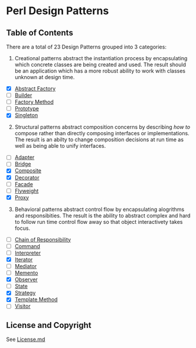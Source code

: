 Perl Design Patterns
====================

Table of Contents
-----------------

There are a total of 23 Design Patterns grouped into 3 categories:

1. Creational patterns
abstract the instantiation process by encapsulating
which concrete classes are being created and used. The result should be
an application which has a more robust ability to work with classes
unknown at design time. 

  - [x] [Abstract Factory](/docs/creational/abstract-factory.md)
  - [ ] [Builder](/docs/creational/builder.md)
  - [ ] [Factory Method](/docs/creational/factory-method.md)
  - [ ] [Prototype](/docs/creational/prototype.md)
  - [x] [Singleton](/docs/creational/singleton.md)

2. Structural patterns
abstract composition concerns by describing *how to*
compose rather than directly composing interfaces or implementations. The
result is an abilty to change composition decisions at run time as well as
being able to unify interfaces.

  - [ ] [Adapter](/docs/structural/adapter.md)
  - [ ] [Bridge](/docs/structural/bridge.md)
  - [x] [Composite](/docs/structural/composite.md)
  - [x] [Decorator](/docs/structural/decorator.md)
  - [ ] [Facade](/docs/structural/facade.md)
  - [ ] [Flyweight](/docs/structural/flyweight.md)
  - [x] [Proxy](/docs/structural/proxy.md)

3. Behavioral patterns
abstract control flow by encapsulating alogrithms and 
responsibities. The result is the ability to abstract complex and hard to
follow run time control flow away so that object interactivety takes focus.

  - [ ] [Chain of Responsibility](/docs/behavioral/chain-of-responsibility.md)
  - [ ] [Command](/docs/behavioral/command.md)
  - [ ] [Interpreter](/docs/behavioral/interpreter.md)
  - [x] [Iterator](/docs/behavioral/iterator.md)
  - [ ] [Mediator](/docs/behavioral/mediator.md)
  - [ ] [Memento](/docs/behavioral/memento.md)
  - [x] [Observer](/docs/behavioral/observer.md)
  - [ ] [State](/docs/behavioral/state.md)
  - [x] [Strategy](/docs/behavioral/strategy.md)
  - [x] [Template Method](/docs/behavioral/template-method.md)
  - [ ] [Visitor](/docs/behavioral/visitor.md)

License and Copyright
---------------------

See [License.md](/License.md)
